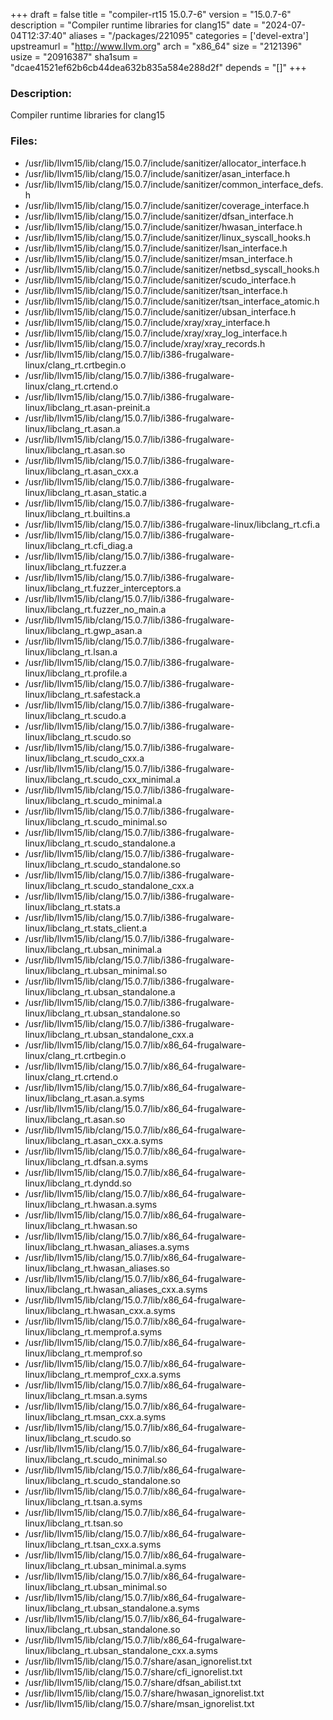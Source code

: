 +++
draft = false
title = "compiler-rt15 15.0.7-6"
version = "15.0.7-6"
description = "Compiler runtime libraries for clang15"
date = "2024-07-04T12:37:40"
aliases = "/packages/221095"
categories = ['devel-extra']
upstreamurl = "http://www.llvm.org"
arch = "x86_64"
size = "2121396"
usize = "20916387"
sha1sum = "dcae41521ef62b6cb44dea632b835a584e288d2f"
depends = "[]"
+++
### Description: 
Compiler runtime libraries for clang15

### Files: 
* /usr/lib/llvm15/lib/clang/15.0.7/include/sanitizer/allocator_interface.h
* /usr/lib/llvm15/lib/clang/15.0.7/include/sanitizer/asan_interface.h
* /usr/lib/llvm15/lib/clang/15.0.7/include/sanitizer/common_interface_defs.h
* /usr/lib/llvm15/lib/clang/15.0.7/include/sanitizer/coverage_interface.h
* /usr/lib/llvm15/lib/clang/15.0.7/include/sanitizer/dfsan_interface.h
* /usr/lib/llvm15/lib/clang/15.0.7/include/sanitizer/hwasan_interface.h
* /usr/lib/llvm15/lib/clang/15.0.7/include/sanitizer/linux_syscall_hooks.h
* /usr/lib/llvm15/lib/clang/15.0.7/include/sanitizer/lsan_interface.h
* /usr/lib/llvm15/lib/clang/15.0.7/include/sanitizer/msan_interface.h
* /usr/lib/llvm15/lib/clang/15.0.7/include/sanitizer/netbsd_syscall_hooks.h
* /usr/lib/llvm15/lib/clang/15.0.7/include/sanitizer/scudo_interface.h
* /usr/lib/llvm15/lib/clang/15.0.7/include/sanitizer/tsan_interface.h
* /usr/lib/llvm15/lib/clang/15.0.7/include/sanitizer/tsan_interface_atomic.h
* /usr/lib/llvm15/lib/clang/15.0.7/include/sanitizer/ubsan_interface.h
* /usr/lib/llvm15/lib/clang/15.0.7/include/xray/xray_interface.h
* /usr/lib/llvm15/lib/clang/15.0.7/include/xray/xray_log_interface.h
* /usr/lib/llvm15/lib/clang/15.0.7/include/xray/xray_records.h
* /usr/lib/llvm15/lib/clang/15.0.7/lib/i386-frugalware-linux/clang_rt.crtbegin.o
* /usr/lib/llvm15/lib/clang/15.0.7/lib/i386-frugalware-linux/clang_rt.crtend.o
* /usr/lib/llvm15/lib/clang/15.0.7/lib/i386-frugalware-linux/libclang_rt.asan-preinit.a
* /usr/lib/llvm15/lib/clang/15.0.7/lib/i386-frugalware-linux/libclang_rt.asan.a
* /usr/lib/llvm15/lib/clang/15.0.7/lib/i386-frugalware-linux/libclang_rt.asan.so
* /usr/lib/llvm15/lib/clang/15.0.7/lib/i386-frugalware-linux/libclang_rt.asan_cxx.a
* /usr/lib/llvm15/lib/clang/15.0.7/lib/i386-frugalware-linux/libclang_rt.asan_static.a
* /usr/lib/llvm15/lib/clang/15.0.7/lib/i386-frugalware-linux/libclang_rt.builtins.a
* /usr/lib/llvm15/lib/clang/15.0.7/lib/i386-frugalware-linux/libclang_rt.cfi.a
* /usr/lib/llvm15/lib/clang/15.0.7/lib/i386-frugalware-linux/libclang_rt.cfi_diag.a
* /usr/lib/llvm15/lib/clang/15.0.7/lib/i386-frugalware-linux/libclang_rt.fuzzer.a
* /usr/lib/llvm15/lib/clang/15.0.7/lib/i386-frugalware-linux/libclang_rt.fuzzer_interceptors.a
* /usr/lib/llvm15/lib/clang/15.0.7/lib/i386-frugalware-linux/libclang_rt.fuzzer_no_main.a
* /usr/lib/llvm15/lib/clang/15.0.7/lib/i386-frugalware-linux/libclang_rt.gwp_asan.a
* /usr/lib/llvm15/lib/clang/15.0.7/lib/i386-frugalware-linux/libclang_rt.lsan.a
* /usr/lib/llvm15/lib/clang/15.0.7/lib/i386-frugalware-linux/libclang_rt.profile.a
* /usr/lib/llvm15/lib/clang/15.0.7/lib/i386-frugalware-linux/libclang_rt.safestack.a
* /usr/lib/llvm15/lib/clang/15.0.7/lib/i386-frugalware-linux/libclang_rt.scudo.a
* /usr/lib/llvm15/lib/clang/15.0.7/lib/i386-frugalware-linux/libclang_rt.scudo.so
* /usr/lib/llvm15/lib/clang/15.0.7/lib/i386-frugalware-linux/libclang_rt.scudo_cxx.a
* /usr/lib/llvm15/lib/clang/15.0.7/lib/i386-frugalware-linux/libclang_rt.scudo_cxx_minimal.a
* /usr/lib/llvm15/lib/clang/15.0.7/lib/i386-frugalware-linux/libclang_rt.scudo_minimal.a
* /usr/lib/llvm15/lib/clang/15.0.7/lib/i386-frugalware-linux/libclang_rt.scudo_minimal.so
* /usr/lib/llvm15/lib/clang/15.0.7/lib/i386-frugalware-linux/libclang_rt.scudo_standalone.a
* /usr/lib/llvm15/lib/clang/15.0.7/lib/i386-frugalware-linux/libclang_rt.scudo_standalone.so
* /usr/lib/llvm15/lib/clang/15.0.7/lib/i386-frugalware-linux/libclang_rt.scudo_standalone_cxx.a
* /usr/lib/llvm15/lib/clang/15.0.7/lib/i386-frugalware-linux/libclang_rt.stats.a
* /usr/lib/llvm15/lib/clang/15.0.7/lib/i386-frugalware-linux/libclang_rt.stats_client.a
* /usr/lib/llvm15/lib/clang/15.0.7/lib/i386-frugalware-linux/libclang_rt.ubsan_minimal.a
* /usr/lib/llvm15/lib/clang/15.0.7/lib/i386-frugalware-linux/libclang_rt.ubsan_minimal.so
* /usr/lib/llvm15/lib/clang/15.0.7/lib/i386-frugalware-linux/libclang_rt.ubsan_standalone.a
* /usr/lib/llvm15/lib/clang/15.0.7/lib/i386-frugalware-linux/libclang_rt.ubsan_standalone.so
* /usr/lib/llvm15/lib/clang/15.0.7/lib/i386-frugalware-linux/libclang_rt.ubsan_standalone_cxx.a
* /usr/lib/llvm15/lib/clang/15.0.7/lib/x86_64-frugalware-linux/clang_rt.crtbegin.o
* /usr/lib/llvm15/lib/clang/15.0.7/lib/x86_64-frugalware-linux/clang_rt.crtend.o
* /usr/lib/llvm15/lib/clang/15.0.7/lib/x86_64-frugalware-linux/libclang_rt.asan.a.syms
* /usr/lib/llvm15/lib/clang/15.0.7/lib/x86_64-frugalware-linux/libclang_rt.asan.so
* /usr/lib/llvm15/lib/clang/15.0.7/lib/x86_64-frugalware-linux/libclang_rt.asan_cxx.a.syms
* /usr/lib/llvm15/lib/clang/15.0.7/lib/x86_64-frugalware-linux/libclang_rt.dfsan.a.syms
* /usr/lib/llvm15/lib/clang/15.0.7/lib/x86_64-frugalware-linux/libclang_rt.dyndd.so
* /usr/lib/llvm15/lib/clang/15.0.7/lib/x86_64-frugalware-linux/libclang_rt.hwasan.a.syms
* /usr/lib/llvm15/lib/clang/15.0.7/lib/x86_64-frugalware-linux/libclang_rt.hwasan.so
* /usr/lib/llvm15/lib/clang/15.0.7/lib/x86_64-frugalware-linux/libclang_rt.hwasan_aliases.a.syms
* /usr/lib/llvm15/lib/clang/15.0.7/lib/x86_64-frugalware-linux/libclang_rt.hwasan_aliases.so
* /usr/lib/llvm15/lib/clang/15.0.7/lib/x86_64-frugalware-linux/libclang_rt.hwasan_aliases_cxx.a.syms
* /usr/lib/llvm15/lib/clang/15.0.7/lib/x86_64-frugalware-linux/libclang_rt.hwasan_cxx.a.syms
* /usr/lib/llvm15/lib/clang/15.0.7/lib/x86_64-frugalware-linux/libclang_rt.memprof.a.syms
* /usr/lib/llvm15/lib/clang/15.0.7/lib/x86_64-frugalware-linux/libclang_rt.memprof.so
* /usr/lib/llvm15/lib/clang/15.0.7/lib/x86_64-frugalware-linux/libclang_rt.memprof_cxx.a.syms
* /usr/lib/llvm15/lib/clang/15.0.7/lib/x86_64-frugalware-linux/libclang_rt.msan.a.syms
* /usr/lib/llvm15/lib/clang/15.0.7/lib/x86_64-frugalware-linux/libclang_rt.msan_cxx.a.syms
* /usr/lib/llvm15/lib/clang/15.0.7/lib/x86_64-frugalware-linux/libclang_rt.scudo.so
* /usr/lib/llvm15/lib/clang/15.0.7/lib/x86_64-frugalware-linux/libclang_rt.scudo_minimal.so
* /usr/lib/llvm15/lib/clang/15.0.7/lib/x86_64-frugalware-linux/libclang_rt.scudo_standalone.so
* /usr/lib/llvm15/lib/clang/15.0.7/lib/x86_64-frugalware-linux/libclang_rt.tsan.a.syms
* /usr/lib/llvm15/lib/clang/15.0.7/lib/x86_64-frugalware-linux/libclang_rt.tsan.so
* /usr/lib/llvm15/lib/clang/15.0.7/lib/x86_64-frugalware-linux/libclang_rt.tsan_cxx.a.syms
* /usr/lib/llvm15/lib/clang/15.0.7/lib/x86_64-frugalware-linux/libclang_rt.ubsan_minimal.a.syms
* /usr/lib/llvm15/lib/clang/15.0.7/lib/x86_64-frugalware-linux/libclang_rt.ubsan_minimal.so
* /usr/lib/llvm15/lib/clang/15.0.7/lib/x86_64-frugalware-linux/libclang_rt.ubsan_standalone.a.syms
* /usr/lib/llvm15/lib/clang/15.0.7/lib/x86_64-frugalware-linux/libclang_rt.ubsan_standalone.so
* /usr/lib/llvm15/lib/clang/15.0.7/lib/x86_64-frugalware-linux/libclang_rt.ubsan_standalone_cxx.a.syms
* /usr/lib/llvm15/lib/clang/15.0.7/share/asan_ignorelist.txt
* /usr/lib/llvm15/lib/clang/15.0.7/share/cfi_ignorelist.txt
* /usr/lib/llvm15/lib/clang/15.0.7/share/dfsan_abilist.txt
* /usr/lib/llvm15/lib/clang/15.0.7/share/hwasan_ignorelist.txt
* /usr/lib/llvm15/lib/clang/15.0.7/share/msan_ignorelist.txt
